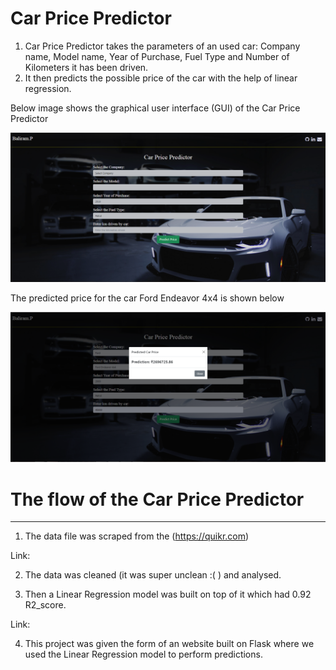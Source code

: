# Car Price Predictor
1. Car Price Predictor takes the parameters of an used car: Company name, Model name, Year of Purchase, Fuel Type and Number of Kilometers it has been driven.
2. It then predicts the possible price of the car with the help of linear regression.
 
Below image shows the graphical user interface (GUI) of the Car Price Predictor

![GUI of Car Price Predictor](static/images/gui.PNG)

The predicted price for the car Ford Endeavor 4x4 is shown below

![Predicted Car Price](static/images/predictedprice.PNG)

# The flow of the Car Price Predictor
---
1. The data file was scraped from the (https://quikr.com)

Link: 

2. The data was cleaned (it was super unclean :( ) and analysed.

3. Then a Linear Regression model was built on top of it which had 0.92 R2_score.

Link:

4. This project was given the form of an website built on Flask where we used the Linear Regression model to perform predictions.

